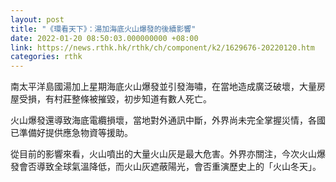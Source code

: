 ```yaml
---
layout: post
title: "《環看天下》：湯加海底火山爆發的後續影響"
date: 2022-01-20 08:50:03.000000000 +08:00
link: https://news.rthk.hk/rthk/ch/component/k2/1629676-20220120.htm
categories: rthk
---
```


南太平洋島國湯加上星期海底火山爆發並引發海嘯，在當地造成廣泛破壞，大量房屋受損，有村莊整條被摧毀，初步知道有數人死亡。

火山爆發還導致海底電纜損壞，當地對外通訊中斷，外界尚未完全掌握災情，各國已準備好提供應急物資等援助。

從目前的影響來看，火山噴出的大量火山灰是最大危害。外界亦關注，今次火山爆發會否導致全球氣溫降低，而火山灰遮蔽陽光，會否重演歷史上的「火山冬天」。
